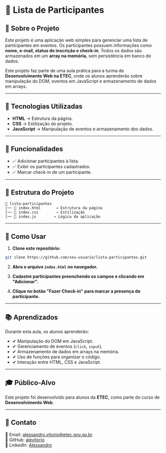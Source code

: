 # 📌 Lista de Participantes

## 📖 Sobre o Projeto
Este projeto é uma aplicação web simples para gerenciar uma lista de participantes em eventos. Os participantes possuem informações como **nome, e-mail, status de inscrição e check-in**. Todos os dados são armazenados em um **array na memória**, sem persistência em banco de dados.

Este projeto faz parte de uma aula prática para a turma de **Desenvolvimento Web na ETEC**, onde os alunos aprenderão sobre manipulação do DOM, eventos em JavaScript e armazenamento de dados em arrays.

---

## 🚀 Tecnologias Utilizadas
- **HTML** → Estrutura da página.
- **CSS** → Estilização do projeto.
- **JavaScript** → Manipulação de eventos e armazenamento dos dados.

---

## 🎯 Funcionalidades
- ✅ Adicionar participantes à lista.
- ✅ Exibir os participantes cadastrados.
- ✅ Marcar check-in de um participante.


---

## 📂 Estrutura do Projeto
```
📁 lista-participantes
│── 📄 index.html       → Estrutura da página
│── 📄 index.css        → Estilização
│── 📄 index.js        → Lógica da aplicação
```

---

## 📌 Como Usar

1. **Clone este repositório:**
```bash
git clone https://github.com/seu-usuario/lista-participantes.git
```

2. **Abra o arquivo `index.html` no navegador.**

3. **Cadastre participantes preenchendo os campos e clicando em "Adicionar".**

4. **Clique no botão "Fazer Check-in" para marcar a presença do participante.**

---

## 📚 Aprendizados
Durante esta aula, os alunos aprenderão:
- ✔ Manipulação do DOM em JavaScript.
- ✔ Gerenciamento de eventos (`click`, `input`).
- ✔ Armazenamento de dados em arrays na memória.
- ✔ Uso de funções para organizar o código.
- ✔ Interação entre HTML, CSS e JavaScript.

---

## 🎓 Público-Alvo
Este projeto foi desenvolvido para alunos da **ETEC**, como parte do curso de **Desenvolvimento Web**.

---

## 🔗 Contato
📧 Email: alessandro.vitorio@etec.gov.sp.br<br>
🐙 GitHub: [alevitorio](https://github.com/alevitorio)<br>
🚀 LinkedIn: [Alessandro](https://www.linkedin.com/in/alessandrovitorio/)

